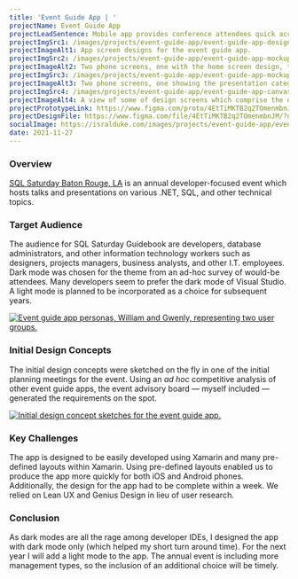 ```yaml
---
title: 'Event Guide App | '
projectName: Event Guide App
projectLeadSentence: Mobile app provides conference attendees quick access to relevant presentation details and schedule information.
projectImgSrc1: /images/projects/event-guide-app/event-guide-app-designed-isral-duke.jpg
projectImageAlt1: App screen designs for the event guide app.
projectImgSrc2: /images/projects/event-guide-app/event-guide-app-mockups-designed-isral-duke-set-2.png
projectImageAlt2: Two phone screens, one with the home screen design, the other with speaker session information.
projectImgSrc3: /images/projects/event-guide-app/event-guide-app-mockups-designed-isral-duke-set-3.png
projectImageAlt3: Two phone screens, one showing the presentation categories, and the other showing a speaker’s biography.
projectImgSrc4: /images/projects/event-guide-app/event-guide-app-canvas-designed-isral-duke.jpg
projectImageAlt4: A view of some of design screens which comprise the event guide app.
projectPrototypeLink: https://www.figma.com/proto/4EtTiMKTB2q2TOmenmbnJM/SQL-Sat-Guidebook?page-id=0%3A1&node-id=4%3A1383&viewport=241%2C48%2C0.25&scaling=scale-down&starting-point-node-id=0%3A76
projectDesignFile: https://www.figma.com/file/4EtTiMKTB2q2TOmenmbnJM/?node-id=0%3A1
socialImage: https://isralduke.com/images/projects/event-guide-app/event-guide-app-designed-isral-duke.jpg
date: 2021-11-27
---
```


### Overview

<a href="https://sqlsaturday.com/2022-08-06-sqlsaturday1026/" target="_blank">SQL Saturday Baton Rouge, LA</a> is an annual developer-focused event which hosts talks and presentations on various .NET, SQL, and other technical topics.

### Target Audience

The audience for SQL Saturday Guidebook are developers, database administrators, and other information technology workers such as designers, projects managers, business analysts, and other I.T. employees. Dark mode was chosen for the theme from an ad-hoc survey of would-be attendees. Many developers seem to prefer the dark mode of Visual Studio. A light mode is planned to be incorporated as a choice for subsequent years.

<a target="_blank" href="/images/projects/event-guide-app/event-guide-app-personas-isral-duke.png">
    <img alt="Event guide app personas, William and Gwenly, representing two user groups." src="/images/projects/event-guide-app/event-guide-app-personas-isral-duke.png">
</a>

### Initial Design Concepts

The initial design concepts were sketched on the fly in one of the initial planning meetings for the event. Using an _ad hoc_ competitive analysis of other event guide apps, the event advisory board — myself included — generated the requirements on the spot.

<a target="_blank" href="/images/projects/event-guide-app/event-guide-app-initial-concepts-designed-isral-duke.png">
    <img alt="Initial design concept sketches for the event guide app." src="/images/projects/event-guide-app/event-guide-app-initial-concepts-designed-isral-duke.png">
</a>

### Key Challenges

The app is designed to be easily developed using Xamarin and many pre-defined layouts within Xamarin. Using pre-defined layouts enabled us to produce the app more quickly for both iOS and Android phones. Additionally, the design for the app had to be complete within a week. We relied on Lean UX and Genius Design in lieu of user research.

### Conclusion

As dark modes are all the rage among developer IDEs, I designed the app with dark mode only (which helped my short turn around time). For the next year I will add a light mode to the app. The annual event is including more management types, so the inclusion of an additional choice will be timely.
